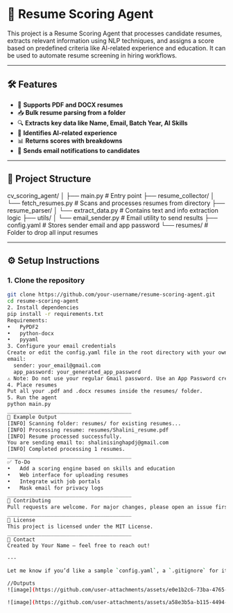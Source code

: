 # 🤖 Resume Scoring Agent

This project is a Resume Scoring Agent that processes candidate resumes, extracts relevant information using NLP techniques, and assigns a score based on predefined criteria like AI-related experience and education. It can be used to automate resume screening in hiring workflows.

---

## 🛠 Features

- 📄 **Supports PDF and DOCX resumes**
- 📥 **Bulk resume parsing from a folder**
- 🔍 **Extracts key data like Name, Email, Batch Year, AI Skills**
- 🧠 **Identifies AI-related experience**
- 📊 **Returns scores with breakdowns**
- 📧 **Sends email notifications to candidates**

---

## 📂 Project Structure

cv_scoring_agent/ │ ├── main.py # Entry point ├── resume_collector/ │ └── fetch_resumes.py # Scans and processes resumes from directory ├── resume_parser/ │ └── extract_data.py # Contains text and info extraction logic ├── utils/ │ └── email_sender.py # Email utility to send results ├── config.yaml # Stores sender email and app password └── resumes/ # Folder to drop all input resumes

---

## ⚙️ Setup Instructions

### 1. Clone the repository
```bash
git clone https://github.com/your-username/resume-scoring-agent.git
cd resume-scoring-agent
2. Install dependencies
pip install -r requirements.txt
Requirements:
•	PyPDF2
•	python-docx
•	pyyaml
3. Configure your email credentials
Create or edit the config.yaml file in the root directory with your own Gmail address and App Password like so:
email:
  sender: your_email@gmail.com
  app_password: your_generated_app_password
⚠️ Note: Do not use your regular Gmail password. Use an App Password created from your Google Account.
4. Place resumes
Put all your .pdf and .docx resumes inside the resumes/ folder.
5. Run the agent
python main.py
________________________________________
🧠 Example Output
[INFO] Scanning folder: resumes/ for existing resumes...
[INFO] Processing resume: resumes/Shalini_resume.pdf
[INFO] Resume processed successfully.
You are sending email to: shalinisinghapdj@gmail.com
[INFO] Completed processing 1 resumes.
________________________________________
✅ To-Do
•	Add a scoring engine based on skills and education
•	Web interface for uploading resumes
•	Integrate with job portals
•	Mask email for privacy logs
________________________________________
🙌 Contributing
Pull requests are welcome. For major changes, please open an issue first to discuss what you would like to change or improve.
________________________________________
📝 License
This project is licensed under the MIT License.
________________________________________
📧 Contact
Created by Your Name – feel free to reach out!

---

Let me know if you’d like a sample `config.yaml`, a `.gitignore` for it, or want to convert it into a website-friendly `README` with visuals.

//Outputs
![image](https://github.com/user-attachments/assets/e0e1b2c6-73ba-4765-8615-1cfe288896ba)

![image](https://github.com/user-attachments/assets/a58e3b5a-b115-4494-a700-784616f22329)

